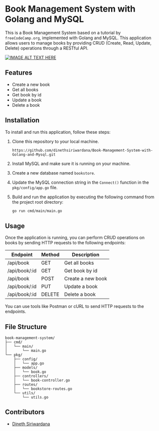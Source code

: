 # Book Management System with Golang and MySQL

This is a Book Management System based on a tutorial by `freeCodeCamp.org`, implemented with Golang and MySQL. This application allows users to manage books by providing CRUD (Create, Read, Update, Delete) operations through a RESTful API.


[![IMAGE ALT TEXT HERE](https://user-images.githubusercontent.com/91774218/226343585-b8ac5425-d720-4a7b-9888-64b713980296.jpg)](https://youtu.be/jFfo23yIWac?t=4040)

## Features

-   Create a new book
-   Get all books
-   Get book by id
-   Update a book
-   Delete a book

## Installation

To install and run this application, follow these steps:

1.  Clone this repository to your local machine. <br>
    ```
    https://github.com/dinethsiriwardana/Book-Management-System-with-Golang-and-Mysql.git
    ```
2.  Install MySQL and make sure it is running on your machine.
3.  Create a new database named `bookstore`.
4.  Update the MySQL connection string in the `Connect()` function in the `pkg/config/app.go` file.
5.  Build and run the application by executing the following command from the project root directory:

    ```sh
    go run cmd/main/main.go
    ```

## Usage

Once the application is running, you can perform CRUD operations on books by sending HTTP requests to the following endpoints:

| Endpoint          | Method | Description                               |
|-------------------|--------|-------------------------------------------|
| /api/book     | GET    | Get all books            |
| /api/book/:id | GET    |  Get book by id |
| /api/book     | POST   | Create a new book                     |
| /api/book/:id | PUT    |  Update a book |
| /api/book/:id | DELETE | Delete a book |


You can use tools like Postman or cURL to send HTTP requests to the endpoints.

## File Structure

```
book-management-system/
├── cmd/
│   └── main/
│       └── main.go
└── pkg/
    ├── config/
    │   └── app.go
    ├── models/
    │   └── book.go
    ├── controllers/
    │   └── book-controller.go
    ├── routes/
    │   └── bookstore-routes.go
    └── utils/
        └── utils.go
```

## Contributors

-   [Dineth Siriwardana](https://github.com/dinethsiriwardana)

